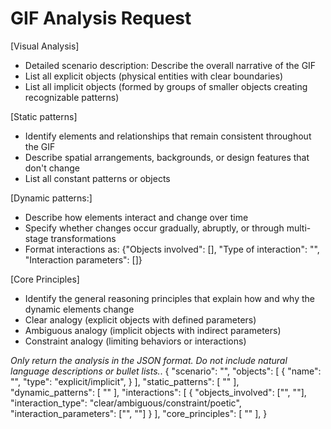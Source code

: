 # GIF Analysis Request

[Visual Analysis]
- Detailed scenario description: Describe the overall narrative of the GIF
- List all explicit objects (physical entities with clear boundaries)
- List all implicit objects (formed by groups of smaller objects creating recognizable patterns)

[Static patterns]
- Identify elements and relationships that remain consistent throughout the GIF
- Describe spatial arrangements, backgrounds, or design features that don't change
- List all constant patterns or objects

[Dynamic patterns:]
- Describe how elements interact and change over time
- Specify whether changes occur gradually, abruptly, or through multi-stage transformations
- Format interactions as: {"Objects involved": [], "Type of interaction": "", "Interaction parameters": []}

[Core Principles]
- Identify the general reasoning principles that explain how and why the dynamic elements change
- Clear analogy (explicit objects with defined parameters)
- Ambiguous analogy (implicit objects with indirect parameters)
- Constraint analogy (limiting behaviors or interactions)

*Only return the analysis in the JSON format. Do not include natural language descriptions or bullet lists.*.
{
  "scenario": "<detailed description of the overall narrative>",
  "objects": [
    {
      "name": "<object name>",
      "type": "explicit/implicit",
    }
  ],
  "static_patterns": [
    "<consistent elements throughout the GIF>"
  ],
  "dynamic_patterns": [
    "<changes and transformations over time>"
  ],
  "interactions": [
    {
      "objects_involved": ["<object1>", "<object2>"],
      "interaction_type": "clear/ambiguous/constraint/poetic",
      "interaction_parameters": ["<parameter1>", "<parameter2>"]
    }
  ],
  "core_principles": [
    "<general reasoning principles explaining transformations>"
  ],
}